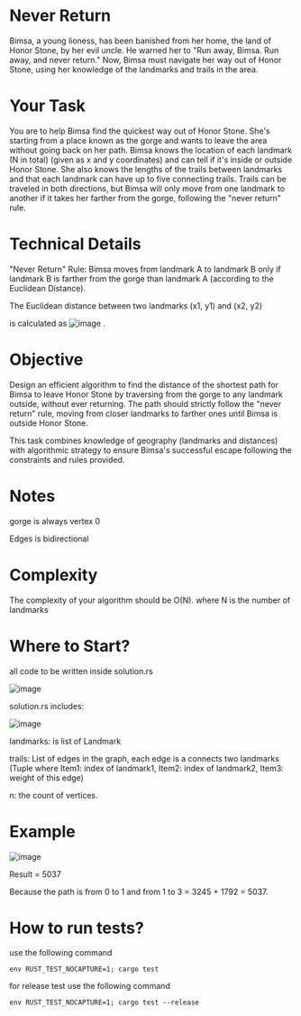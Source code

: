 # Never Return
Bimsa, a young lioness, has been banished from her home, the land of Honor Stone, by her evil 
uncle. He warned her to "Run away, Bimsa. Run away, and never return." Now, Bimsa must 
navigate her way out of Honor Stone, using her knowledge of the landmarks and trails in the area.

# Your Task
You are to help Bimsa find the quickest way out of Honor Stone. She's starting from a place known as the gorge and wants to leave the area without going back on her path. Bimsa 
knows the location of each landmark (N in total) (given as x and y coordinates) and can tell if it's 
inside or outside Honor Stone. She also knows the lengths of the trails between landmarks and 
that each landmark can have up to five connecting trails. Trails can be traveled in both directions, 
but Bimsa will only move from one landmark to another if it takes her farther from the gorge, 
following the "never return" rule.

# Technical Details
"Never Return" Rule: Bimsa moves from landmark A to landmark B only if landmark B is farther from the gorge than landmark A (according to the Euclidean Distance).

The Euclidean distance between two landmarks (x1, y1) and (x2, y2) 

is calculated as 
![image](https://github.com/y0sif/never-return/assets/61329766/91b173f5-674b-4527-96c8-ccd0b560624b) .

# Objective
Design an efficient algorithm to find the distance of the shortest path for Bimsa to leave Honor Stone by traversing from the gorge to any landmark outside, without ever returning. 
The path should strictly follow the "never return" rule, moving from closer landmarks to farther ones until Bimsa is outside Honor Stone.

This task combines knowledge of geography (landmarks and distances) with algorithmic strategy to ensure Bimsa's successful escape following the constraints and rules provided.

# Notes
gorge is always vertex 0

Edges is bidirectional

# Complexity
The complexity of your algorithm should be O(N). where N is the number of landmarks

# Where to Start?
all code to be written inside solution.rs

![image](https://github.com/y0sif/never-return/assets/61329766/044f79ac-df8d-4226-bbb5-4c85934272f0)

solution.rs includes:

![image](https://github.com/y0sif/never-return/assets/61329766/d01b13c7-23aa-4fd5-9027-5a7897d9973e)

landmarks: is list of Landmark 

trails: List of edges in the graph, each edge is a connects two landmarks (Tuple where 
Item1: index of landmark1, Item2: index of landmark2, Item3: weight of this edge)

n: the count of vertices.

# Example

![image](https://github.com/y0sif/never-return/assets/61329766/92203c82-860d-45a4-b481-d0aa5e4aece9)


Result = 5037

Because the path is from 0 to 1 and from 1 to 3 = 3245 + 1792 = 5037.

# How to run tests?
use the following command

```
env RUST_TEST_NOCAPTURE=1; cargo test
```

for release test use the following command

```
env RUST_TEST_NOCAPTURE=1; cargo test --release
```

